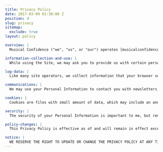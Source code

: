```yaml
---
title: Privacy Policy
date: 2017-03-09 01:30:00 Z
position: 4
slug: privacy
sitemap:
  exclude: true
layout: policy

overview: |
  Musical Confidence ("we", "us", or "our") operates [musicalconfidence.studiocraft.cc](http://musicalconficence.studiocraft.cc/ "Musical Confidence") (the "Site"). This page informs you of my policies regarding the collection, use and disclosure of Personal Information we receive from users of the Site.

information-collection-and-use: |
  While using the Site, we may ask you to provide us with certain personally identifiable information that can be used to contact or identify you. Personally identifiable information may include, but is not limited to your name, email, or phone number ("Personal Information").

log-data: |
  Like many site operators, we collect information that your browser sends whenever you visit the Site ("Log Data"). This Log Data may include information such as your computer's Internet Protocol ("IP") address, browser type, browser version, the pages of our Site that you visit, the time and date of your visit, the time spent on those pages and other statistics. In addition, we may use third party services such as Google Analytics that collect, monitor and analyze this Log Data.

communications: |
  We may use your Personal Information to contact you with newsletters, marketing or promotional materials and other information.

cookies: |
  Cookies are files with small amount of data, which may include an anonymous unique identifier. Cookies are sent to your browser from a web site and stored on your computer's hard drive. Like many sites, we use "cookies" to collect information. You can instruct your browser to refuse all cookies or to indicate when a cookie is being sent. If you do not accept cookies, you will still be able to use all portions of the Site.

security: |
  The security of your Personal Information is important to me, but remember that no method of transmission over the Internet, or method of electronic storage, is 100% secure. While we strive to use commercially acceptable means to protect your Personal Information, we cannot guarantee its absolute security.

policy-changes: |
  This Privacy Policy is effective as of and will remain in effect except with respect to any changes in its provisions in the future, which will be in effect immediately after being posted on this page.

notice: |
  WE RESERVE THE RIGHT TO UPDATE OR CHANGE THE PRIVACY POLICY AT ANY TIME AND YOU SHOULD CHECK THIS PRIVACY POLICY PERIODICALLY. YOUR CONTINUED USE OF THE SERVICE AFTER I POST ANY MODIFICATIONS TO THE PRIVACY POLICY ON THIS PAGE WILL CONSTITUTE YOUR ACKNOWLEDGMENT OF THE MODIFICATIONS AND YOUR CONSENT TO ABIDE AND BE BOUND BY THE MODIFIED PRIVACY POLICY. IF I MAKE ANY MATERIAL CHANGES TO THIS PRIVACY POLICY, I WILL NOTIFY YOU EITHER THROUGH THE EMAIL ADDRESS YOU HAVE PROVIDED ME, OR BY PLACING A PROMINENT NOTICE ON THE WEBSITE.
---
```

